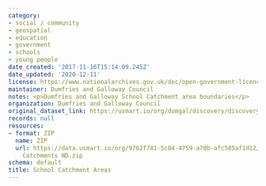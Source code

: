 ```yaml
---
category:
- social / community
- geospatial
- education
- government
- schools
- young people
date_created: '2017-11-16T15:14:09.245Z'
date_updated: '2020-12-11'
license: https://www.nationalarchives.gov.uk/doc/open-government-licence/version/3/
maintainer: Dumfries and Galloway Council
notes: <p>Dumfries and Galloway School Catchment area boundaries</p>
organization: Dumfries and Galloway Council
original_dataset_link: https://usmart.io/org/dumgal/discovery/discovery-view-detail/b958299b-9fca-4380-a6f1-047bdf0223aa
records: null
resources:
- format: ZIP
  name: ZIP
  url: https://data.usmart.io/org/9762f781-5c04-4759-a70b-afc585af1d12/additionalDocumentation/29388337-4e19-4ac9-8a8c-5d99e0639d9b/Secondary
    Catchments ND.zip
schema: default
title: School Catchment Areas
---
```

